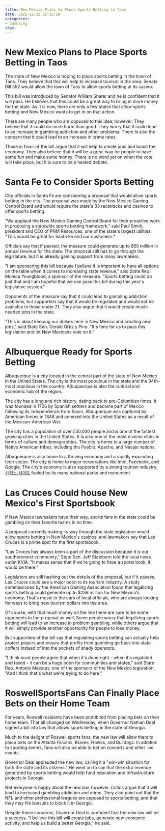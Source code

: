 ```yaml
---
title: New Mexico Plans to Place Sports Betting in Taos
date: 2022-12-22 22:15:19
categories:
- Gambling
tags:
---
```



#  New Mexico Plans to Place Sports Betting in Taos

The state of New Mexico is hoping to place sports betting in the town of Taos. They believe that this will help to increase tourism in the area. Senate Bill 552 would allow the town of Taos to allow sports betting at its casino.

This bill was introduced by Senator William Sharer and he is confident that it will pass. He believes that this could be a great way to bring in more money for the state. As it is now, there are only a few states that allow sports betting and New Mexico wants to get in on that action.

There are many people who are opposed to this idea, however. They believe that it could do more harm than good. They worry that it could lead to an increase in gambling addiction and other problems. There is also the concern that it could lead to an increase in crime rates.

Those in favor of the bill argue that it will help to create jobs and boost the economy. They also believe that it will be a great way for people to have some fun and make some money. There is no word yet on when the vote will take place, but it is sure to be a heated debate.

#  Santa Fe to Consider Sports Betting

City officials in Santa Fe are considering a proposal that would allow sports betting in the city. The proposal was made by the New Mexico Gaming Control Board and would require the state's 33 racetracks and casinos to offer sports betting. 

"We applaud the New Mexico Gaming Control Board for their proactive work in proposing a statewide sports betting framework," said Paul Smith, president and CEO of PNM Resources, one of the state's largest utilities. "This would be great for Santa Fe and our customers." 

Officials say that if passed, the measure could generate up to $50 million in annual revenue for the state. The proposal still has to go through the legislature, but it is already gaining support from many lawmakers. 

"I am sponsoring this bill because I believe it is important to have all options on the table when it comes to increasing state revenue," said State Rep. Monica Youngblood, a sponsor of the measure. "Sports betting could do just that and I am hopeful that we can pass this bill during this year's legislative session." 

Opponents of the measure say that it could lead to gambling addiction problems, but supporters say that it would be regulated and would not be available to those under 21. They also argue that it would create much-needed jobs in the state. 

"This is about keeping our dollars here in New Mexico and creating new jobs," said State Sen. Gerald Ortiz y Pino. "It's time for us to pass this legislation and let New Mexicans vote on it."

#  Albuquerque Ready for Sports Betting

Albuquerque is a city located in the central part of the state of New Mexico in the United States. The city is the most populous in the state and the 34th-most populous in the country. Albuquerque is also the cultural and economic hub of the region.

The city has a long and rich history, dating back to pre-Columbian times. It was founded in 1706 by Spanish settlers and became part of Mexico following its independence from Spain. Albuquerque was captured by American forces in 1848 and annexed into the United States as a result of the Mexican-American War.

The city has a population of over 550,000 people and is one of the fastest growing cities in the United States. It is also one of the most diverse cities in terms of culture and demographics. The city is home to a large number of Native American tribes, including the Pueblo, Apache, and Navajo nations.

Albuquerque is also home to a thriving economy and a rapidly expanding tech sector. The city is home to major corporations like Intel, Facebook, and Google. The city's economy is also supported by a strong tourism industry,[카지노 사이트](https://choegocasino.com/) fueled by its many national parks and monument

#  Las Cruces Could house New Mexico's First Sportsbook

If New Mexico lawmakers have their way, sports fans in the state could be gambling on their favorite teams in no time.

A proposal currently making its way through the state legislature would allow sports betting in New Mexico's casinos, and lawmakers say that Las Cruces is a prime spot for the first sportsbook.

"Las Cruces has always been a part of the discussion because it is our southernmost community," State Sen. Jeff Steinborn told the local news outlet KVIA. "It makes sense that if we're going to have a sports book, it would be there."

Legislators are still hashing out the details of the proposal, but if it passes, Las Cruces could see a major boon to its tourism industry. A study commissioned by the American Gaming Association found that legalizing sports betting could generate up to $236 million for New Mexico's economy. That's music to the ears of local officials, who are always looking for ways to bring new tourism dollars into the area.

Of course, with that much money on the line there are sure to be some opponents to the proposal as well. Some people worry that legalizing sports betting will lead to an increase in problem gambling, while others argue that it will simply provide another opportunity for people to lose money.

But supporters of the bill say that regulating sports betting can actually help protect players and ensure that profits from gambling go back into state coffers instead of into the pockets of shady operators.

"I think most people agree that when it's done right – when it's regulated and taxed – it can be a huge boon for communities and states," said State Rep. Antonio Maestas, one of the sponsors of the New Mexico legislation. "And I think that's what we're trying to do here."

#  RoswellSportsFans Can Finally Place Bets on their Home Team

For years, Roswell residents have been prohibited from placing bets on their home team. That all changed on Wednesday, when Governor Nathan Deal signed a bill into law that allows sports betting in the state of Georgia.

Much to the delight of Roswell sports fans, the new law will allow them to place bets on the Atlanta Falcons, Braves, Hawks, and Bulldogs. In addition to sporting events, fans will also be able to bet on concerts and other live events.

Governor Deal applauded the new law, calling it a "win-win situation for both the state and its citizens." He went on to say that the extra revenue generated by sports betting would help fund education and infrastructure projects in Georgia.

Not everyone is happy about the new law, however. Critics argue that it will lead to increased gambling addiction and crime. They also point out that the NFL and other professional leagues are opposed to sports betting, and that they may file lawsuits to block it in Georgia.

Despite these concerns, Governor Deal is confident that the new law will be a success. "I believe this bill will create jobs, generate new economic activity, and help us build a better Georgia," he said.